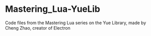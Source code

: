 # Mastering_Lua-YueLib
Code files from the Mastering Lua series on the Yue Library, made by Cheng Zhao, creator of Electron
